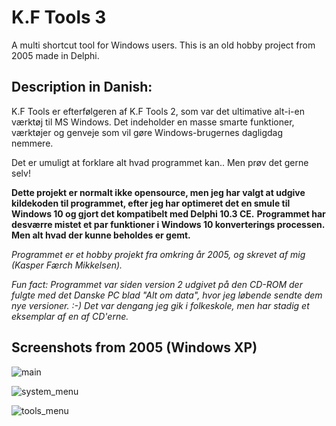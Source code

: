# K.F Tools 3
A multi shortcut tool for Windows users. This is an old hobby project from 2005 made in Delphi.

## Description in Danish:
K.F Tools er efterfølgeren af K.F Tools 2, som var det ultimative alt-i-en værktøj til MS Windows.
Det indeholder en masse smarte funktioner, værktøjer og genveje som vil gøre Windows-brugernes dagligdag nemmere.

Det er umuligt at forklare alt hvad programmet kan..
Men prøv det gerne selv!


**Dette projekt er normalt ikke opensource, men jeg har valgt at udgive kildekoden til programmet, efter jeg har optimeret det en smule til Windows 10 og gjort det kompatibelt med Delphi 10.3 CE.**
**Programmet har desværre mistet et par funktioner i Windows 10 konverterings processen. Men alt hvad der kunne beholdes er gemt.**

*Programmet er et hobby projekt fra omkring år 2005, og skrevet af mig (Kasper Færch Mikkelsen).*


*Fun fact: Programmet var siden version 2 udgivet på den CD-ROM der fulgte med det Danske PC blad "Alt om data", hvor jeg løbende sendte dem nye versioner. :-) Det var dengang jeg gik i folkeskole, men har stadig et eksemplar af en af CD'erne.*


## Screenshots from 2005 (Windows XP)
![main](https://kasperfm.com/public_images/kft3/main.png "Screenshot 1")

![system_menu](https://kasperfm.com/public_images/kft3/menu_system.png "Screenshot 2")

![tools_menu](https://kasperfm.com/public_images/kft3/menu_vaerktoejer.png "Screenshot 3")



